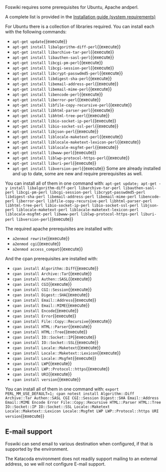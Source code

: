 Foswiki requires some prerequisites for Ubuntu, Apache andperl.

A complete list is provided in the  [Installation guide (system requirements)](https://foswiki.org/System/InstallationGuide#SystemRequirements)

For Ubuntu there is a collection of libraries required. You can install each with the following commands:
*   `apt-get update`{{execute}}
*   `apt-get install libalgorithm-diff-perl`{{execute}}
*   `apt-get install libarchive-tar-perl`{{execute}}
*   `apt-get install libauthen-sasl-perl`{{execute}}
*   `apt-get install libcgi-pm-perl`{{execute}}
*   `apt-get install libcgi-session-perl`{{execute}}
*   `apt-get install libcrypt-passwdmd5-perl`{{execute}}
*   `apt-get install libdigest-sha-perl`{{execute}}
*   `apt-get install libemail-address-perl`{{execute}}
*   `apt-get install libemail-mime-perl`{{execute}}
*   `apt-get install libencode-perl`{{execute}}
*   `apt-get install liberror-perl`{{execute}}
*   `apt-get install libfile-copy-recursive-perl`{{execute}}
*   `apt-get install libhtml-parser-perl`{{execute}}
*   `apt-get install libhtml-tree-perl`{{execute}}
*   `apt-get install libio-socket-ip-perl`{{execute}}
*   `apt-get install libio-socket-ssl-perl`{{execute}}
*   `apt-get install libjson-perl`{{execute}}
*   `apt-get install liblocale-maketext-perl`{{execute}}
*   `apt-get install liblocale-maketext-lexicon-perl`{{execute}}
*   `apt-get install liblocale-msgfmt-perl`{{execute}}
*   `apt-get install libwww-perl`{{execute}}
*   `apt-get install liblwp-protocol-https-perl`{{execute}}
*   `apt-get install liburi-perl`{{execute}}
*   `apt-get install libversion-perl`{{execute}}
Some are already installed and up to date, some are new and require prerequisites as well.

You can install all of them in one command with:
`apt-get update; apt-get -y install libalgorithm-diff-perl libarchive-tar-perl libauthen-sasl-perl libcgi-pm-perl libcgi-session-perl libcrypt-passwdmd5-perl libdigest-sha-perl libemail-address-perl libemail-mime-perl libencode-perl liberror-perl libfile-copy-recursive-perl libhtml-parser-perl libhtml-tree-perl libio-socket-ip-perl libio-socket-ssl-perl libjson-perl liblocale-maketext-perl liblocale-maketext-lexicon-perl liblocale-msgfmt-perl libwww-perl liblwp-protocol-https-perl liburi-perl libversion-perl`{{execute}}

The required apache prerequisites are installed with:
*   `a2enmod rewrite`{{execute}}
*   `a2enmod cgi`{{execute}}
*   `a2enmod access_compat`{{execute}}

And the cpan prerequisites are installed with:
*   `cpan install Algorithm::Diff`{{execute}}
*   `cpan install Archive::Tar`{{execute}}
*   `cpan install Authen::SASL`{{execute}}
*   `cpan install CGI`{{execute}}
*   `cpan install CGI::Session`{{execute}}
*   `cpan install Digest::SHA`{{execute}}
*   `cpan install Email::Address`{{execute}}
*   `cpan install Email::MIME`{{execute}}
*   `cpan install Encode`{{execute}}
*   `cpan install Error`{{execute}}
*   `cpan install File::Copy::Recursive`{{execute}}
*   `cpan install HTML::Parser`{{execute}}
*   `cpan install HTML::Tree`{{execute}}
*   `cpan install IO::Socket::IP`{{execute}}
*   `cpan install IO::Socket::SSL`{{execute}}
*   `cpan install Locale::Maketext`{{execute}}
*   `cpan install Locale::Maketext::Lexicon`{{execute}}
*   `cpan install Locale::Msgfmt`{{execute}}
*   `cpan install LWP`{{execute}}
*   `cpan install LWP::Protocol::https`{{execute}}
*   `cpan install URI`{{execute}}
*   `cpan install version`{{execute}}

You can install all of them in one command with:
`export PERL_MM_USE_DEFAULT=1; cpan notest install Algorithm::Diff Archive::Tar Authen::SASL CGI CGI::Session Digest::SHA Email::Address Email::MIME Encode Error File::Copy::Recursive HTML::Parser HTML::Tree IO::Socket::IP IO::Socket::SSL Locale::Maketext Locale::Maketext::Lexicon Locale::Msgfmt LWP LWP::Protocol::https URI version`{{execute}}

## E-mail support
Foswiki can send email to various destination when configured, if that is supported by the environment.

The Katacoda environment does not readily support mailing to an external address, so we will not configure E-mail support.

